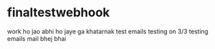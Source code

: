 # finaltestwebhook
work ho jao
abhi ho jaye ga
khatarnak
test emails
testing on 3/3
testing emails
mail bhej bhai

